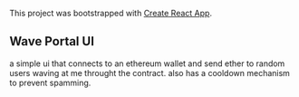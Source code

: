 This project was bootstrapped with [Create React App](https://github.com/facebook/create-react-app).

## Wave Portal UI
a simple ui that connects to an ethereum wallet and send ether to random users waving at me throught the contract. also has a cooldown mechanism to prevent spamming.
